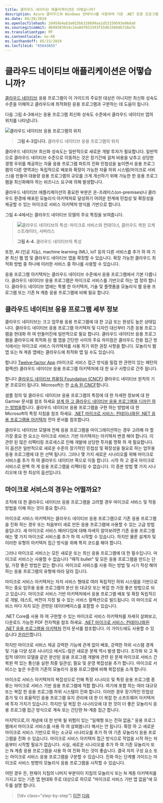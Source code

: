 ```yaml
---
title: 클라우드 네이티브 애플리케이션은 어떻습니까?
description: Azure 클라우드와 Windows 컨테이너를 사용하여 기존 .NET 응용 프로그램 최신화 | 클라우드 네이티브 응용 프로그램의 경우는 어떨까요?
ms.date: 04/28/2018
ms.openlocfilehash: 2d459b4ab3e015bb328699aa1d53159593e06da0
ms.sourcegitcommit: 8699383914c24a0df033393f55db3369db728a7b
ms.translationtype: MT
ms.contentlocale: ko-KR
ms.lasthandoff: 05/15/2019
ms.locfileid: "65643655"
---
```

# <a name="what-about-cloud-native-applications"></a>클라우드 네이티브 애플리케이션은 어떻습니까?

[클라우드 네이티브](https://azure.microsoft.com/overview/cloudnative/) 응용 프로그램이 이 가이드의 주요한 대상은 아니지만 최신화 성숙도 수준을 이해하고 클라우드에 최적화된 응용 프로그램과 구분하는 데 도움이 됩니다.

다음 그림 4-3에서는 응용 프로그램 최신화 성숙도 수준에서 클라우드 네이티브 앱의 위치를 나타냅니다.

![클라우드 네이티브 응용 프로그램의 위치](./media/image3.png)

> **그림 4-3입니다.** 클라우드 네이티브 응용 프로그램의 위치

클라우드 네이티브 최신화 성숙도는 일반적으로 새로운 개발 투자가 필요합니다. 일반적으로 클라우드 네이티브 수준으로 이동하는 것은 장기간에 걸쳐 비용을 낮추고 상당한 경쟁 우위를 제공하는 자율 응용 프로그램 파트의 진화 민첩성을 높이면서 응용 프로그램의 다른 영역과는 독립적으로 배포와 확장이 가능한 자율 하위 시스템(마이크로 서비스)을 만들어 대용량 응용 프로그램의 규모를 크게 개선하기 위해 가능한 한 응용 프로그램을 최신화해야 하는 비즈니스 요구에 의해 발생합니다.

클라우드 네이티브 애플리케이션의 중요한 부분은 온-프레미스(on-premises)나 클라우드 환경에 배포된 모놀리식 아키텍처로 달성하기 어려운 한계에 민첩성 및 확장성을 제공할 수 있는 마이크로 서비스 아키텍처 방식을 기반으로 합니다.

그림 4-4에서는 클라우드 네이티브 모델의 주요 특징을 보여줍니다.

> ![클라우드 네이티브의 특성: 마이크로 서비스와 컨테이너, 클라우드 복원 오케스트레이터, 서버리스](./media/image4.png)
>
> **그림 4-4.** 클라우드 네이티브의 특성

또한, AI (인공 지능), machine learning (ML), IoT 등의 다른 서비스를 추가 하 여 기본 최신 웹 앱 및 클라우드 네이티브 앱을 확장할 수 있습니다. 확장 가능한 클라우드 최적화 방법 중 하나에 이러한 서비스 중 하나를 사용할 수 있습니다.

응용 프로그램 아키텍처는 클라우드 네이티브 수준에서 응용 프로그램에서 기본 다릅니다. 클라우드 네이티브 응용 프로그램은 마이크로 서비스를 기반으로 하는 앱 정의 합니다. 클라우드 네이티브 앱에는 특별 한 아키텍처, 기술 및 플랫폼을 모놀리식 웹 응용 프로그램 또는 기존 N 계층 응용 프로그램에 비해 필요 합니다.

## <a name="cloud-native-applications-details"></a>클라우드 네이티브 응용 프로그램 세부 정보

클라우드 네이티브는 크고 업무용 응용 프로그램에 대 한 고급 또는 완성도 높은 상태입니다. 클라우드 네이티브 응용 프로그램 아키텍처 및 디자인 대신부터 기존 응용 프로그램을 현대화 하 여 만들어진에 일반적으로 필요 합니다. 클라우드 네이티브 응용 프로그램을 클라우드에 최적화 된 웹 앱을 간단한 사이의 주요 차이점은 클라우드 전용 접근 방식에서는 마이크로 서비스 아키텍처를 사용 하기 위한 권장 사항을 합니다. 모놀리식 웹 앱 또는 N 계층 앱에는 클라우드에 최적화 앱 일 수도 있습니다.

합니다 [Twelve-factor App](https://12factor.net/) (마이크로 서비스 접근 방식을 밀접 한 관련이 있는 패턴의 컬렉션) 클라우드 네이티브 응용 프로그램 아키텍처에 대 한 요구 사항으로 간주 됩니다.

합니다 [클라우드 네이티브 컴퓨팅 Foundation (CNCF)](https://www.cncf.io/) 클라우드 네이티브 원칙의 기본 프로모터 됩니다. Microsoft는 한 [소속 된 CNCF](https://azure.microsoft.com/blog/announcing-cncf/)합니다.

샘플 정의 및 클라우드 네이티브 응용 프로그램의 특징에 대 한 자세한 정보에 대 한 Gartner 문서를 참조 하세요 [설계 하 고 클라우드 네이티브 응용 프로그램을 디자인 하는 방법을](https://www.gartner.com/doc/3181919/architect-design-cloudnative-applications)합니다. 클라우드 네이티브 응용 프로그램을 구현 하는 방법에 대 한 Microsoft의 특정 지침을 참조 하세요. [.NET 마이크로 서비스: 컨테이너화된 .NET 응용 프로그램용 아키텍처](https://aka.ms/microservicesebook) 전자 문서를 참조합니다.

클라우드 네이티브 모델에 전체 응용 프로그램을 마이그레이션하는 경우 고려해 야 할 가장 중요 한 요소는 마이크로 서비스 기반 아키텍처는 아키텍처 변경 해야 합니다. 이 관련 된 많은 리팩터링 프로세스로 인해 개발에 상당한 투자를 명확 하 게 필요합니다. 이 옵션은 일반적으로 새로운 수준의 장기적인 민첩성 및 확장성을 필요로 하는 업무용 응용 프로그램에 대 한 선택 됩니다. 그러나 몇 가지 새로운 시나리오를 위해 마이크로 서비스를 추가 하 여 클라우드 네이티브 쪽으로 이동 합니다. 시작 하 고 결국 마이크로 서비스로 완벽 하 게 응용 프로그램을 리팩터링 수 없습니다. 이 증분 방법 몇 가지 시나리오에 대 한 최상의 옵션입니다.

## <a name="what-about-microservices"></a>마이크로 서비스의 경우는 어떨까요?

조직에 대 한 클라우드 네이티브 응용 프로그램을 고려할 경우 마이크로 서비스 및 작동 방법을 이해 하는 것이 중요 합니다.

마이크로 서비스 아키텍처는 클라우드 네이티브 응용 프로그램으로 기존 응용 프로그램을 진화 하는 경우 또는 처음부터 새로 만든 응용 프로그램에 사용할 수 있는 고급 방법을입니다. 새 마이크로 서비스 패러다임에 대해 자세히 알아보려면 기존 응용 프로그램에는 몇 가지 마이크로 서비스를 추가 하 여 시작할 수 있습니다. 하지만 물론 설계자 및 이러한 유형의 아키텍처 접근 방식을 위해 특히 코드를 해야 합니다.

그러나 마이크로 서비스는 모든 새로운 또는 최신 응용 프로그램에 대 한 필수입니다. 마이크로 서비스는 사용할 수 없습니다 "매직 bullet" 및 모든 응용 프로그램을 만드는 단일, 가장 좋은 방법은 없는 합니다. 마이크로 서비스를 사용 하는 방법 및 시기 작성 해야 하는 응용 프로그램의 유형에 따라 달라 집니다.

마이크로 서비스 아키텍처는 자치 서비스 형태로 여러 독립적인 하위 시스템을 기반으로 하는 중요 업무용 응용 프로그램의 분산 된 대규모 또는 복잡 한 가장 좋은 방법으로 되 고 있습니다. 마이크로 서비스 기반 아키텍처에서 응용 프로그램 배포 및 확장 독립적으로 개발, 테스트, 버전이 지정 될 수 있는 서비스 컬렉션으로 빌드됩니다. 이 마이크로 서비스 마다 자치 모든 관련된 데이터베이스를 포함할 수 있습니다.

.NET Core를 사용 하 여 구현할 수 있는 마이크로 서비스 아키텍처를 자세히 살펴보고, 다운로드 가능한 PDF 전자책을 참조 하세요. [.NET 마이크로 서비스: 컨테이너화된 .NET 응용 프로그램용 아키텍처](https://aka.ms/microservicesebook) 전자 문서를 참조합니다. 이 가이드에도 사용할 수 있습니다 [온라인](../../microservices-architecture/index.md)합니다.

하지만 마이크로 서비스 제공 강력한 기능에 관계 없이 배포, 강력한 하위 시스템 경계 및 기술 다양 성과 시나리오 에서도-많은 새로운 문제 역시 발생 합니다. 조각화 되 고 독립적 데이터 모델을 같은 분산된 응용 프로그램 개발에 관련 된 문제 마이크로 서비스 간 복원 력 있는 통신을 실현 최종 일관성; 필요 및 운영 복잡성을 추가 합니다. 마이크로 서비스는 높은 수준의 기존의 모놀리식 응용 프로그램에 비해 복잡성을 소개 합니다.

마이크로 서비스 아키텍처의 복잡성으로 인해 특정 시나리오 및 특정 응용 프로그램 종류는 마이크로 서비스 기반 응용 프로그램에 적합 합니다. 여기에 포함 하는 여러 대규모 또는 복잡 한 응용 프로그램 하위 시스템이 진화 합니다. 이러한 경우 장기적인 민첩성 증가 및 더 효율적인 응용 프로그램 유지 관리에 대 한 더 복잡 한 소프트웨어 아키텍처에 투자 가치가 있습니다. 하지만 덜 복잡 한 시나리오에 대 한 것이 더 좋은 모놀리식 응용 프로그램 접근 방식으로 계속 또는 간단한 N-계층 접근 합니다.

마지막으로,이 개념에 대 한 반복 될 위험이 있는 "일체형 또는 전혀 없음." 응용 프로그램에서 마이크로 서비스를 사용 하 여 살펴봅니다 해서는 안 됩니다. 확장 하 고 새로운 마이크로 서비스 기반으로 하는 소규모 시나리오를 추가 하 여 기존 모놀리식 응용 프로그램을 진화 수 있습니다. 마이크로 서비스 아키텍처 접근 방식으로 작업을 시작 하는 처음부터 시작할 필요가 없습니다. 사실, 새로운 시나리오를 추가 하 여 기존 모놀리식 또는 N 계층 응용 프로그램을 사용 하 여 진화 하는 것이 좋습니다. 결국 자치 구성 요소 또는 마이크로 서비스 응용 프로그램을 구분할 수 있습니다. 진화 하는 단계별 가이드는 마이크로 서비스 방향의 모놀리식 응용 프로그램을 시작할 수 있습니다.

어떤 경우 든, 현재이 지침의 나머지 부분이이 지침의 모놀리식 또는 N 계층 아키텍처를가지고 있는 기존 앱 현대화 주로 대상으로 하므로 "마이크로 서비스 기반 앱 없음"에 모두를 설명 합니다.

> [!div class="step-by-step"]
> [이전](microsoft-technologies-in-cloud-optimized-applications.md)
> [다음](deploy-existing-net-apps-as-windows-containers.md)
